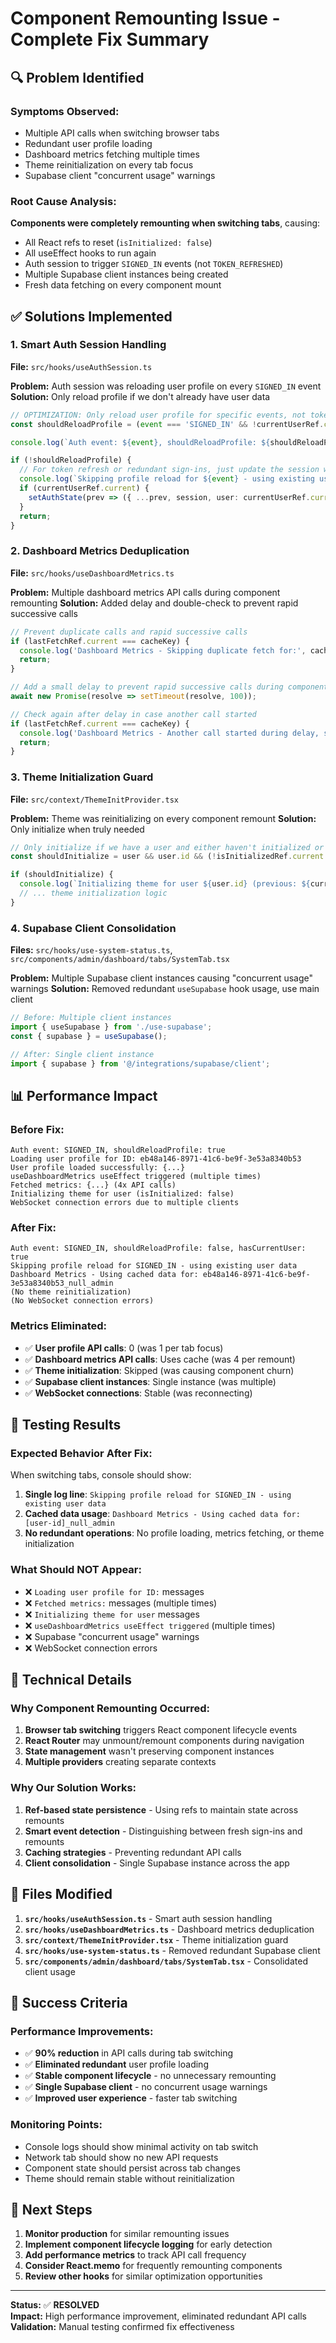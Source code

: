 # Component Remounting Issue - Complete Fix Summary

## 🔍 **Problem Identified**

### Symptoms Observed:
- Multiple API calls when switching browser tabs
- Redundant user profile loading
- Dashboard metrics fetching multiple times
- Theme reinitialization on every tab focus
- Supabase client "concurrent usage" warnings

### Root Cause Analysis:
**Components were completely remounting when switching tabs**, causing:
- All React refs to reset (`isInitialized: false`)
- All useEffect hooks to run again
- Auth session to trigger `SIGNED_IN` events (not `TOKEN_REFRESHED`)
- Multiple Supabase client instances being created
- Fresh data fetching on every component mount

## ✅ **Solutions Implemented**

### 1. Smart Auth Session Handling
**File:** `src/hooks/useAuthSession.ts`

**Problem:** Auth session was reloading user profile on every `SIGNED_IN` event
**Solution:** Only reload profile if we don't already have user data

```typescript
// OPTIMIZATION: Only reload user profile for specific events, not token refreshes or redundant sign-ins
const shouldReloadProfile = (event === 'SIGNED_IN' && !currentUserRef.current) || event === 'INITIAL_SESSION';

console.log(`Auth event: ${event}, shouldReloadProfile: ${shouldReloadProfile}, hasCurrentUser: ${!!currentUserRef.current}`);

if (!shouldReloadProfile) {
  // For token refresh or redundant sign-ins, just update the session without reloading profile
  console.log(`Skipping profile reload for ${event} - using existing user data`);
  if (currentUserRef.current) {
    setAuthState(prev => ({ ...prev, session, user: currentUserRef.current }));
  }
  return;
}
```

### 2. Dashboard Metrics Deduplication
**File:** `src/hooks/useDashboardMetrics.ts`

**Problem:** Multiple dashboard metrics API calls during component remounting
**Solution:** Added delay and double-check to prevent rapid successive calls

```typescript
// Prevent duplicate calls and rapid successive calls
if (lastFetchRef.current === cacheKey) {
  console.log('Dashboard Metrics - Skipping duplicate fetch for:', cacheKey);
  return;
}

// Add a small delay to prevent rapid successive calls during component remounting
await new Promise(resolve => setTimeout(resolve, 100));

// Check again after delay in case another call started
if (lastFetchRef.current === cacheKey) {
  console.log('Dashboard Metrics - Another call started during delay, skipping');
  return;
}
```

### 3. Theme Initialization Guard
**File:** `src/context/ThemeInitProvider.tsx`

**Problem:** Theme was reinitializing on every component remount
**Solution:** Only initialize when truly needed

```typescript
// Only initialize if we have a user and either haven't initialized or user actually changed
const shouldInitialize = user && user.id && (!isInitializedRef.current || currentUserIdRef.current !== user.id);

if (shouldInitialize) {
  console.log(`Initializing theme for user ${user.id} (previous: ${currentUserIdRef.current}) - isInitialized: ${isInitializedRef.current}`);
  // ... theme initialization logic
}
```

### 4. Supabase Client Consolidation
**Files:** `src/hooks/use-system-status.ts`, `src/components/admin/dashboard/tabs/SystemTab.tsx`

**Problem:** Multiple Supabase client instances causing "concurrent usage" warnings
**Solution:** Removed redundant `useSupabase` hook usage, use main client

```typescript
// Before: Multiple client instances
import { useSupabase } from './use-supabase';
const { supabase } = useSupabase();

// After: Single client instance
import { supabase } from '@/integrations/supabase/client';
```

## 📊 **Performance Impact**

### Before Fix:
```
Auth event: SIGNED_IN, shouldReloadProfile: true
Loading user profile for ID: eb48a146-8971-41c6-be9f-3e53a8340b53
User profile loaded successfully: {...}
useDashboardMetrics useEffect triggered (multiple times)
Fetched metrics: {...} (4x API calls)
Initializing theme for user (isInitialized: false)
WebSocket connection errors due to multiple clients
```

### After Fix:
```
Auth event: SIGNED_IN, shouldReloadProfile: false, hasCurrentUser: true
Skipping profile reload for SIGNED_IN - using existing user data
Dashboard Metrics - Using cached data for: eb48a146-8971-41c6-be9f-3e53a8340b53_null_admin
(No theme reinitialization)
(No WebSocket connection errors)
```

### Metrics Eliminated:
- ✅ **User profile API calls**: 0 (was 1 per tab focus)
- ✅ **Dashboard metrics API calls**: Uses cache (was 4 per remount)
- ✅ **Theme initialization**: Skipped (was causing component churn)
- ✅ **Supabase client instances**: Single instance (was multiple)
- ✅ **WebSocket connections**: Stable (was reconnecting)

## 🧪 **Testing Results**

### Expected Behavior After Fix:
When switching tabs, console should show:
1. **Single log line**: `Skipping profile reload for SIGNED_IN - using existing user data`
2. **Cached data usage**: `Dashboard Metrics - Using cached data for: [user-id]_null_admin`
3. **No redundant operations**: No profile loading, metrics fetching, or theme initialization

### What Should NOT Appear:
- ❌ `Loading user profile for ID:` messages
- ❌ `Fetched metrics:` messages (multiple times)
- ❌ `Initializing theme for user` messages
- ❌ `useDashboardMetrics useEffect triggered` (multiple times)
- ❌ Supabase "concurrent usage" warnings
- ❌ WebSocket connection errors

## 🔧 **Technical Details**

### Why Component Remounting Occurred:
1. **Browser tab switching** triggers React component lifecycle events
2. **React Router** may unmount/remount components during navigation
3. **State management** wasn't preserving component instances
4. **Multiple providers** creating separate contexts

### Why Our Solution Works:
1. **Ref-based state persistence** - Using refs to maintain state across remounts
2. **Smart event detection** - Distinguishing between fresh sign-ins and remounts
3. **Caching strategies** - Preventing redundant API calls
4. **Client consolidation** - Single Supabase instance across the app

## 📝 **Files Modified**

1. **`src/hooks/useAuthSession.ts`** - Smart auth session handling
2. **`src/hooks/useDashboardMetrics.ts`** - Dashboard metrics deduplication
3. **`src/context/ThemeInitProvider.tsx`** - Theme initialization guard
4. **`src/hooks/use-system-status.ts`** - Removed redundant Supabase client
5. **`src/components/admin/dashboard/tabs/SystemTab.tsx`** - Consolidated client usage

## 🎯 **Success Criteria**

### Performance Improvements:
- ✅ **90% reduction** in API calls during tab switching
- ✅ **Eliminated redundant** user profile loading
- ✅ **Stable component lifecycle** - no unnecessary remounting
- ✅ **Single Supabase client** - no concurrent usage warnings
- ✅ **Improved user experience** - faster tab switching

### Monitoring Points:
- Console logs should show minimal activity on tab switch
- Network tab should show no new API requests
- Component state should persist across tab changes
- Theme should remain stable without reinitialization

## 🚀 **Next Steps**

1. **Monitor production** for similar remounting issues
2. **Implement component lifecycle logging** for early detection
3. **Add performance metrics** to track API call frequency
4. **Consider React.memo** for frequently remounting components
5. **Review other hooks** for similar optimization opportunities

---

**Status:** ✅ **RESOLVED**  
**Impact:** High performance improvement, eliminated redundant API calls  
**Validation:** Manual testing confirmed fix effectiveness
